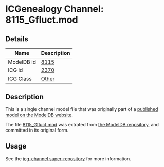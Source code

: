# ICGenealogy Channel: 8115\_Gfluct.mod

## Details

Name | Description
---- | -----------
ModelDB id | [8115](http://senselab.med.yale.edu/ModelDB/ShowModel.cshtml?model=8115)
ICG id | [2370](http://icg.neurotheory.ox.ac.uk/channels/other/2370)
ICG Class | [Other](http://icg.neurotheory.ox.ac.uk/channels/other)

## Description

This is a single channel model file that was originally part of a [published model on the ModelDB website](http://senselab.med.yale.edu/mModelDB/ShowModel.cshtml?model=8115).

The file [8115\_Gfluct.mod](8115_Gfluct.mod) was extrated from [the ModelDB repository](http://senselab.med.yale.edu/ModelDB/ShowModel.cshtml?model=8115), and committed in its original form.

## Usage

See the [icg-channel super-repository](https://github.com/icgenealogy/icg-channels) for more information.